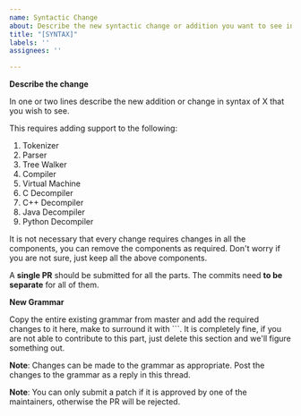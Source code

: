 ```yaml
---
name: Syntactic Change
about: Describe the new syntactic change or addition you want to see in X
title: "[SYNTAX]"
labels: ''
assignees: ''

---
```


**Describe the change**

In one or two lines describe the new addition or change in syntax of X that you wish to see.

This requires adding support to the following:

1. Tokenizer
2. Parser
3. Tree Walker
4. Compiler
5. Virtual Machine
6. C Decompiler
7. C++ Decompiler
8. Java Decompiler
9. Python Decompiler

It is not necessary that every change requires changes in all the components, you can remove the components as required. Don't worry if you are not sure, just keep all the above components.

A **single PR** should be submitted for all the parts. The commits need **to be separate** for all of them.

**New Grammar**

Copy the entire existing grammar from master and add the required changes to it here, make to surround it with ```. It is completely fine, if you are not able to contribute to this part, just delete this section and we'll figure something out.

**Note**: Changes can be made to the grammar as appropriate. Post the changes to the grammar as a reply in this thread.

**Note**: You can only submit a patch if it is approved by one of the maintainers, otherwise the PR will be rejected.
